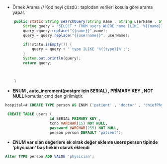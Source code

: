 - Örnek Arama
// Kod neyi çözdü : taplodan verileri koşula göre arama yapar.
``` JAVA
	public static String searchQuery(String name , String userName , String statu) {
		String query = "SELECT * FROM users WHERE name ILIKE '%{{name}}%' AND  username ILIKE '%{{username}}%'";
		query =query.replace("{{name}}",name);
		query = query.replace("{{username}}", userName);
		
		if(!statu.isEmpty()) {
			query = query + " type ILIKE '%{{type}}%';";
		}
		System.out.println(query);
		return query;
		
		
		
	}


```
- **ENUM , auto_increment(postgre için SERIAL) , PRİMARY KEY , NOT NULL**  komutlar cmd den girilmiştir.

```SQL
hospital=# CREATE TYPE person AS ENUM ('patient' , 'doctor' , 'chiefPhysicion');
```

```SQL
 CREATE TABLE users (
                    id SERIAL PRIMARY KEY ,
                    tcno VARCHAR(15) NOT NULL,
                    password VARCHAR(255) NOT NULL,
                    person person DEFAULT 'patient');
```

- **ENUM var olan değerlere ek olrak değer ekleme users person tipinde 'physician' baş hekim olarak eklendi**
```SQL
Alter TYPE person ADD VALUE 'physician';
```

